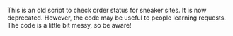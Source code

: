 This is an old script to check order status for sneaker sites. It is now deprecated. However, the code may be useful to people learning requests. The code is a little bit messy, so be aware!
